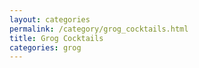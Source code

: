 ```yaml
---
layout: categories
permalink: /category/grog_cocktails.html
title: Grog Cocktails
categories: grog
---
```


